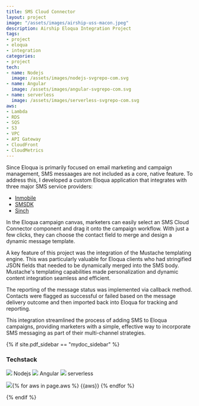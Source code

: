 ```yaml
---
title: SMS Cloud Connector
layout: project
image: "/assets/images/airship-uss-macon.jpeg"
description: Airship Eloqua Integration Project
tags:
- project
- eloqua
- integration
categories:
- project
tech: 
- name: Nodejs
  image: /assets/images/nodejs-svgrepo-com.svg
- name: Angular 
  image: /assets/images/angular-svgrepo-com.svg
- name: serverless
  image: /assets/images/serverless-svgrepo-com.svg
aws:
- Lambda
- RDS
- SQS
- S3
- VPC
- API Gateway
- CloudFront
- CloudMetrics
---
```


Since Eloqua is primarily focused on email marketing and campaign management, SMS messaages are not included as a core, native feature.
To address this, I developed a custom Eloqua application that integrates with three major SMS service providers:

* [Inmobile](https://www.inmobile.com/)
* [SMSDK](https://sms.dk/)
* [Sinch](https://sinch.com/)

In the Eloqua campaign canvas, marketers can easily select an SMS Cloud Connector component and drag it onto the campaign workflow. 
With just a few clicks, they can choose the contact field to merge and design a dynamic message template.

A key feature of this project was the integration of the Mustache templating engine. This was particularly valuable for Eloqua clients 
who had stringified JSON fields that needed to be dynamically merged into the SMS body. Mustache's templating capabilities made 
personalization and dynamic content integration seamless and efficient.

The reporting of the message status was implemented via callback method. Contacts were flagged as successful or failed based on the 
message delivery outcome and then imported back into Eloqua for tracking and reporting.

This integration streamlined the process of adding SMS to Eloqua campaigns, providing marketers with a simple, effective way to 
incorporate SMS messaging as part of their multi-channel strategies.

{% if site.pdf_sidebar == "mydoc_sidebar" %}
### Techstack
<span class="label label-default">
    <img class="tech-badge" src="/mydoc-pdf{{site.data.vars.nodejs-image}}"> Nodejs
</span>
<span class="label label-info">
    <img class="tech-badge" src="/mydoc-pdf{{site.data.vars.angular-image}}"> Angular
</span>
<span class="label label-primary">
    <img class="tech-badge" src="/mydoc-pdf{{site.data.vars.serverless-image}}"> serverless
</span>
        
<img class="tech-badge" src="/mydoc-pdf{{site.data.vars.aws-image}}">{% for aws in page.aws %}
<span class="label label-warning"> {{aws}} </span>{% endfor %}

{% endif %}
